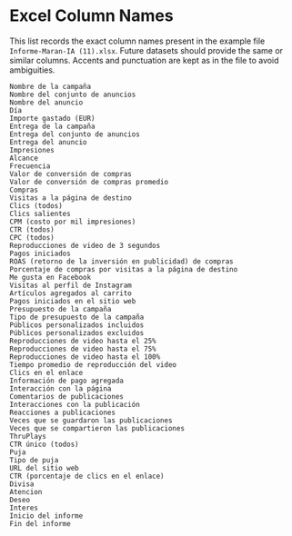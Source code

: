 # Excel Column Names

This list records the exact column names present in the example file `Informe-Maran-IA (11).xlsx`. Future datasets should provide the same or similar columns. Accents and punctuation are kept as in the file to avoid ambiguities.

```
Nombre de la campaña
Nombre del conjunto de anuncios
Nombre del anuncio
Día
Importe gastado (EUR)
Entrega de la campaña
Entrega del conjunto de anuncios
Entrega del anuncio
Impresiones
Alcance
Frecuencia
Valor de conversión de compras
Valor de conversión de compras promedio
Compras
Visitas a la página de destino
Clics (todos)
Clics salientes
CPM (costo por mil impresiones)
CTR (todos)
CPC (todos)
Reproducciones de video de 3 segundos
Pagos iniciados
ROAS (retorno de la inversión en publicidad) de compras
Porcentaje de compras por visitas a la página de destino
Me gusta en Facebook
Visitas al perfil de Instagram
Artículos agregados al carrito
Pagos iniciados en el sitio web
Presupuesto de la campaña
Tipo de presupuesto de la campaña
Públicos personalizados incluidos
Públicos personalizados excluidos
Reproducciones de video hasta el 25%
Reproducciones de video hasta el 75%
Reproducciones de video hasta el 100%
Tiempo promedio de reproducción del video
Clics en el enlace
Información de pago agregada
Interacción con la página
Comentarios de publicaciones
Interacciones con la publicación
Reacciones a publicaciones
Veces que se guardaron las publicaciones
Veces que se compartieron las publicaciones
ThruPlays
CTR único (todos)
Puja
Tipo de puja
URL del sitio web
CTR (porcentaje de clics en el enlace)
Divisa
Atencion
Deseo
Interes
Inicio del informe
Fin del informe
```
